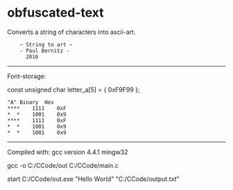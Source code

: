 # obfuscated-text
Converts a string of characters into ascii-art.

	    ~ String to art ~
	    - Paul Bernitz -
		  2016
__________________________________________________________________

Font-storage:

const unsigned char letter_a[5] = { 0xF9F99 };

	"A"	Binary	Hex
	****	1111    0xF
	*  *  	1001  	0x9
	**** 	1111  	0xF
	*  *  	1001  	0x9
	*  *  	1001  	0x9
	
__________________________________________________________________

Compiled with:
gcc version 4.4.1 mingw32

gcc -o C:/CCode/out C:/CCode/main.c

start C:/CCode/out.exe "Hello World" "C:/CCode/output.txt"

		
